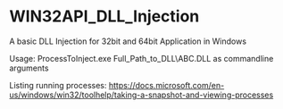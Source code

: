 # WIN32API_DLL_Injection

A basic DLL Injection for 32bit and 64bit Application in Windows

Usage: ProcessToInject.exe Full_Path_to_DLL\\ABC.DLL as commandline arguments

Listing running processes:
https://docs.microsoft.com/en-us/windows/win32/toolhelp/taking-a-snapshot-and-viewing-processes
